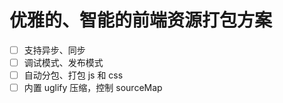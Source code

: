 # 优雅的、智能的前端资源打包方案

- [ ] 支持异步、同步
- [ ] 调试模式、发布模式
- [ ] 自动分包、打包 js 和 css
- [ ] 内置 uglify 压缩，控制 sourceMap